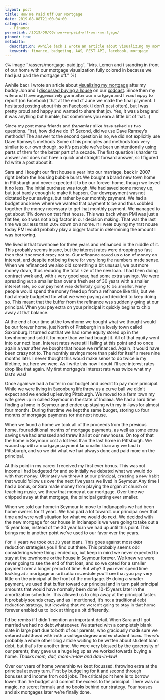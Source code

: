 ```yaml
---
layout: post
title: How We Paid Off Our Mortgage
date: 2019-08-08T21:00-04:00
categories:
  - Finance
permalink: /2019/08/08/how-we-paid-off-our-mortgage/
pinned: true
metadata:
  description: Awhile back I wrote an article about visualizing my mortgage after my buddy Jon and I discussed buying a house on our podcast.
  keywords: finance, budgeting, AWS, REST API, Facebook, mortgage
---
```


{% image "./assets/mortgage-paid.jpg", "Mrs. Lemon and I standing in front of our home with our mortgage visualization fully colored in because we had just paid the mortgage off." %}

Awhile back I wrote an article about [visualizing my mortgage]({{site.url}}/2018/09/15/visualizing-a-mortgage/) after my buddy Jon and I [discussed buying a house](https://twistoflemonpod.com/episode-8-if-you-dont-buy-milkshakes-with-your-money-save-for-a-house/) on our [podcast](http://twistoflemonpod.com/). Since then my wife and I have aggressively gone after our mortgage and I was happy to report (on Facebook) that at the end of June we made the final payment. I hesitated posting about this on Facebook (I don’t post often), but I was pretty proud and happy and wanted to share that joy. Yes, it was a brag and it was anything but humble, but sometimes you earn a little bit of that. :)

<!-- excerpt -->

Since my post many friends and *frenemies* alike have asked us two questions. First, how did we do it? Second, did we use Dave Ramsey’s methods? The answer to the second question is no, we did not explicitly use Dave Ramsey’s methods. Some of his principles and methods look very similar to our own though, so it’s possible we’ve been unintentionally using parts of them for the better part of a decade. The first question is harder to answer and does not have a quick and straight forward answer, so I figured I’d write a post about it.

Sara and I bought our first house a year into our marriage, back in 2007 right before the housing bubble burst. We bought a brand new town home in Pittsburgh and never expected it to be our forever home, though we loved it no less. The initial purchase was tough. We had saved some money up, but just barely enough to make it happen. Our downpayment was not dictated by our savings, but rather by our monthly payment. We had a budget and knew where we wanted that payment to be and thus cobbled together the money necessary to get that monthly payment.  We managed to get about 11% down on that first house. This was back when PMI was just a flat fee, so it was not a big factor in our decision making. That was the last time we put less than 20% down on a home. If I were buying my first house today PMI would probably play a bigger factor in determining the amount I was borrowing.

We lived in that townhome for three years and refinanced in the middle of it. This probably seems insane, but the interest rates were dropping so fast then that it seemed crazy not to. Our refinance saved us a ton of money on interest, and despite not being there for very long the numbers made sense. When we refinanced we also did something a bit unusual, we put more money down, thus reducing the total size of the new loan. I had been doing contract work and, with a very good year, had some extra savings. We were spreading out a smaller loan over a fresh set of 30 years with a smaller interest rate, so our payment was definitely going to be smaller. Many people would spend the money freed up from a refinance like this, but we had already budgeted for what we were paying and decided to keep doing so. This meant that the buffer from the refinance was suddenly going at our principal. When you pay extra on your principal it quickly begins to chip away at that balance.

At the end of our time at the townhome we bought what we thought would be our forever home, just North of Pittsburgh in a lovely town called Saxonburg. It turned out that we had some equity stored up in the townhome and sold it for more than we had bought it. All of that equity went into our next loan. Interest rates were still falling at this point and so once again a year after we bought that house we refinanced. Again, it would have been crazy not to. The monthly savings more than paid for itself a mere nine months later. I never thought this would make sense to do twice in my lifetime, but here we were. As I write this now I doubt I’ll see interest rates drop like that again. My first mortgage’s interest rate was twice what my last’s was!

Once again we had a buffer in our budget and used it to pay more principal. While we were living in Saxonburg life threw us a curve ball we didn’t expect and we ended up leaving Pittsburgh. We moved to a farm town my wife grew up in called Seymour in the state of Indiana. We had a hard time finding a home in Seymour and ended up staying with my in-laws for almost four months. During that time we kept the same budget, storing up four months of mortgage payments for the next house.

When we found a home we took all of the proceeds from the previous home, four additional months of mortgage payments, as well as some extra savings we had amassed and threw it all at our new house. On top of that the home in Seymour cost a lot less than the last home in Pittsburgh. We wound up with a mortgage payment far smaller than any we had in Pittsburgh, and so we did what we had always done and paid more on the principal.

At this point in my career I received my first ever bonus. This was not income I had budgeted for and so initially we debated what we would do with that money. Ultimately we threw it at our principal, creating a new habit that would follow us over the next five years we lived in Seymour. Any time I had a bonus, or Sara made money from playing the organ at church or teaching music, we threw that money at our mortgage. Over time we chipped away at that mortgage, the principal getting ever smaller.

When we sold our home in Seymour to move to Indianapolis we had been home owners for 11 years. We had paid a lot towards our principal over that time and were well situation for what we would do next. We decided with the new mortgage for our house in Indianapolis we were going to take out a 15 year loan, instead of the 30 year loan we had up until this point. This brings me to another point we’ve used to our favor over the years.

For 11 years we took out 30 year loans. This goes against most debt reduction strategies you’ll find out there. This probably seems odd considering where things ended up, but keep in mind we never expected to stay at the townhome or the house in Seymour forever. We knew we were never going to see the end of that loan, and so we opted for a smaller payment over a longer period of time. But why? If you ever spend time looking at a mortgage amortization schedule you’ll see that you pay very little on the principal at the front of the mortgage. By doing a smaller payment, we used that buffer toward our principal and in turn paid principal amounts that would have normally been done 10-15 years later in the amortization schedule. This allowed us to chip away at the principal faster. It probably sounds crazy and as I mentioned, it’s not a traditional debt reduction strategy, but knowing that we weren’t going to stay in that home forever enabled us to look at things a bit differently.

I'd be remiss if I didn't mention an important detail. When Sara and I got married we had no debt whatsoever. We started with a completely blank slate in large part due to both of our parents, who graciously made sure we entered adulthood with both a college degree and no student loans. There's probably a whole other blog article waiting to be written about student loan debt, but that's for another time. We were very blessed by the generosity of our parents; they gave us a huge leg up as we worked towards buying a home. *Thanks mom, dad, mom-in-law and dad-in-law!*

Over our years of home ownership we kept focussed, throwing extra at the principal at every turn. First by budgeting for it and second through bonuses and income from odd jobs. The critical point here is to borrow lower than the budget and commit the excess to the principal. There was no magic, no secret formula and no books behind our strategy. Four houses and six mortgages later we’re finally done.

